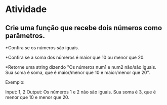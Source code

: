 # Atividade

## Crie uma função que recebe dois números como parâmetros.

*Confira se os números são iguais.

*Confira se a soma dos números é maior que 10 ou menor que 20.

*Retorne uma string dizendo "Os números num1 e num2 não/são iguais. Sua soma é soma, que é maior/menor que 10 e maior/menor que 20".


Exemplo:

Input: 1, 2
Output: Os números 1 e 2 não são iguais. Sua soma é 3, que é menor que 10 e menor que 20.